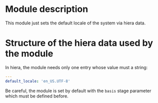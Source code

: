 # Module description

This module just sets the default locale of the system via
hiera data.

# Structure of the hiera data used by the module

In hiera, the module needs only one entry whose value must a string:

```yaml
---
default_locale: 'en_US.UTF-8'
```

Be careful, the module is set by default with the `basis` stage
parameter which must be defined before.


